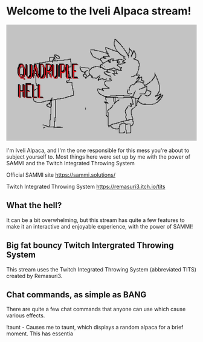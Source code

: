 # Welcome to the Iveli Alpaca stream!
![A poorly drawn alpaca pointing to a sign that reads "QUADRUPLE HELL"](media/quadrupleHell.jpg)

I'm Iveli Alpaca, and I'm the one responsible for this mess you're about to subject yourself to.  Most things here were set up by me with the power of SAMMI and the Twitch Integrated Throwing System

Official SAMMI site
https://sammi.solutions/

Twitch Integrated Throwing System
https://remasuri3.itch.io/tits

## What the hell?

It can be a bit overwhelming, but this stream has quite a few features to make it an interactive and enjoyable experience, with the power of SAMMI!


## Big fat bouncy Twitch Intergrated Throwing System

This stream uses the Twitch Integrated Throwing System (abbreviated TITS) created by Remasuri3.


## Chat commands, as simple as BANG

There are quite a few chat commands that anyone can use which cause various effects.

!taunt - Causes me to taunt, which displays a random alpaca for a brief moment.  This has essentia